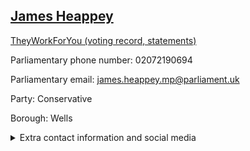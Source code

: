 ## <a href="https://members.parliament.uk/member/4528/contact">James Heappey</a>

<a href="https://www.theyworkforyou.com/mp/25438/james_heappey/wells">TheyWorkForYou (voting record, statements)</a> 

Parliamentary phone number: 02072190694 

Parliamentary email: james.heappey.mp@parliament.uk 

Party: Conservative 

Borough: Wells 

<details><summary>Extra contact information and social media</summary> 
<li>Website: http://www.jamesheappey.org.uk/</li>
<li>Twitter: https://twitter.com/jsheappey</li>
<li>Constituency office phone number:</li>
<li>Constituency office email:</li>
<li>Facebook:</li>
<li>Instagram:</li>
<li>Youtube:</li>
<li>Linkedin:</li>
<li>Government department phone number:</li>
<li>Government department email:</li>
<li>Threads:</li>
<li>Party office phone number:</li>
<li>Party office email:</li>
<li>Tiktok:</li>
</details>